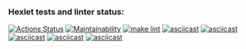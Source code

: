 ### Hexlet tests and linter status:
[![Actions Status](https://github.com/RomanUtolin/python-project-lvl1/workflows/hexlet-check/badge.svg)](https://github.com/RomanUtolin/python-project-lvl1/actions)
[![Maintainability](https://api.codeclimate.com/v1/badges/280b450f90dc15c23922/maintainability)](https://codeclimate.com/github/RomanUtolin/python-project-lvl1/maintainability)
[![make lint](https://github.com/RomanUtolin/python-project-lvl1/actions/workflows/my_lint.yml/badge.svg)](https://github.com/RomanUtolin/python-project-lvl1/actions/workflows/my_lint.yml)
[![asciicast](https://asciinema.org/a/461815.svg)](https://asciinema.org/a/461815)
[![asciicast](https://asciinema.org/a/461816.svg)](https://asciinema.org/a/461816)
[![asciicast](https://asciinema.org/a/459504.svg)](https://asciinema.org/a/459504)
[![asciicast](https://asciinema.org/a/459922.svg)](https://asciinema.org/a/459922)
[![asciicast](https://asciinema.org/a/460542.svg)](https://asciinema.org/a/460542)
